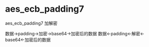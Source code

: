 # aes_ecb_padding7
aes_ecb_padding7 加解密

数据->padding->加密->base64->加密后的数据
数据<-padding<-解密<-base64<-加密后的数据
